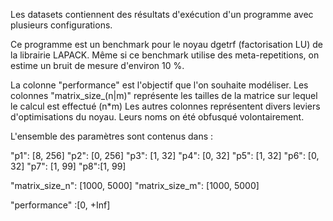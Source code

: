 Les datasets contiennent des résultats d'exécution d'un programme avec plusieurs configurations.

Ce programme est un benchmark pour le noyau dgetrf (factorisation LU) de la librairie LAPACK.
Même si ce benchmark utilise des meta-repetitions, on estime un bruit de mesure d'environ 10 %.

La colonne "performance" est l'objectif que l'on souhaite modéliser.
Les colonnes "matrix_size_(n|m)" représente les tailles de la matrice sur lequel le calcul est effectué (n*m)
Les autres colonnes représentent divers leviers d'optimisations du noyau.
Leurs noms on été obfusqué volontairement.


L'ensemble des paramètres sont contenus dans :

"p1": [8, 256]
"p2": [0, 256]
"p3": [1, 32]
"p4": [0, 32]
"p5": [1, 32]
"p6": [0, 32]
"p7": [1, 99]
"p8":[1, 99]

"matrix_size_n": [1000, 5000]
"matrix_size_m": [1000, 5000]


"performance" :[0, +Inf]
